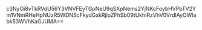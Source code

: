 c3NyOi8vTkRVdU56Y3VNVFEyTGpNeU9qSXpNems2YjNKcFoybHVPbTV2Ym1VNmRHeHpNUzR5WDNScFkydGxkRjloZFhSb09tUkhiRzVhV0VrdlAyOWlabk53WVhKaGJUMA==

